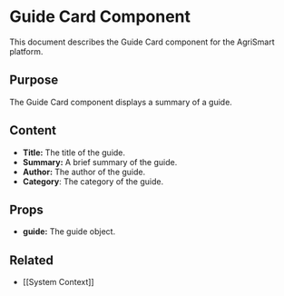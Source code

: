 # Guide Card Component

This document describes the Guide Card component for the AgriSmart platform.

## Purpose

The Guide Card component displays a summary of a guide.

## Content

*   **Title:** The title of the guide.
*   **Summary:** A brief summary of the guide.
*   **Author:** The author of the guide.
* **Category**: The category of the guide.

## Props

*   **guide:** The guide object.

## Related

* [[System Context]]
